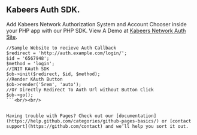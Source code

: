 ## Kabeers Auth SDK.

Add Kabeers Network Authorization System and Account Chooser inside your PHP app with our PHP SDK.
View A Demo at [Kabeers Network Auth Site](http://auth.kabeersnetwork.rf.gd/server/account/).



```$ob = new KAuth();
//Sample Website to recieve Auth Callback
$redirect = 'http://auth.example.com/login/';
$id = '6567948';
$method = 'login';
//INIT KAuth SDK
$ob->init($redirect, $id, $method);
//Render KAuth Button
$ob->render('5rem', 'auto');
//Or Directly Redirect To Auth Url without Button Click
$ob->go();
```<br/><br/>


Having trouble with Pages? Check out our [documentation](https://help.github.com/categories/github-pages-basics/) or [contact support](https://github.com/contact) and we’ll help you sort it out.
